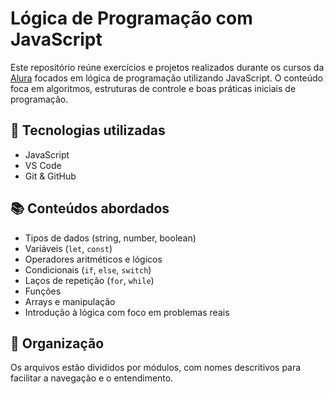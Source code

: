 # Lógica de Programação com JavaScript

Este repositório reúne exercícios e projetos realizados durante os cursos da [Alura](https://www.alura.com.br/) focados em lógica de programação utilizando JavaScript. O conteúdo foca em algoritmos, estruturas de controle e boas práticas iniciais de programação.

## 🚀 Tecnologias utilizadas

- JavaScript
- VS Code
- Git & GitHub

## 📚 Conteúdos abordados

- Tipos de dados (string, number, boolean)
- Variáveis (`let`, `const`)
- Operadores aritméticos e lógicos
- Condicionais (`if`, `else`, `switch`)
- Laços de repetição (`for`, `while`)
- Funções
- Arrays e manipulação
- Introdução à lógica com foco em problemas reais

## 📁 Organização

Os arquivos estão divididos por módulos, com nomes descritivos para facilitar a navegação e o entendimento.
